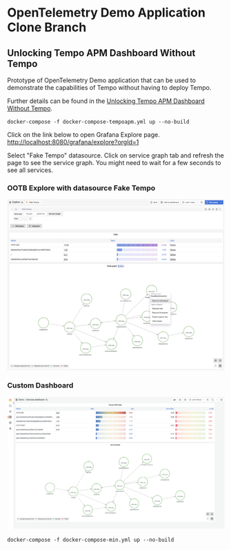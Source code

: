 # OpenTelemetry Demo Application Clone Branch 

## Unlocking Tempo APM Dashboard Without Tempo

Prototype of OpenTelemetry Demo application that can be used to demonstrate the capabilities of Tempo without having to deploy Tempo.

Further details can be found in the [Unlocking Tempo APM Dashboard Without Tempo](https://medium.com/@devrim.demiroz/unlocking-tempo-apm-dashboard-without-tempo-fcbb0f433998).

```shell
docker-compose -f docker-compose-tempoapm.yml up --no-build
```
Click on the link below to open Grafana Explore page.
[http://localhost:8080/grafana/explore?orgId=1](http://localhost:8080/grafana/explore?orgId=1)

Select "Fake Tempo" datasource. Click on service graph tab and refresh the page to see the service graph. 
You might need to wait for a few seconds to see all services.

### OOTB Explore with datasource Fake Tempo

![Tempo Apm Dashboard](TempoApmDashboard.png)


### Custom Dashboard

![Spanmetrics and servicegraph processor independend Service Dashboard](./SpanmetricsDashboard.png "Service Dashboard")


```shell
docker-compose -f docker-compose-min.yml up --no-build
```
